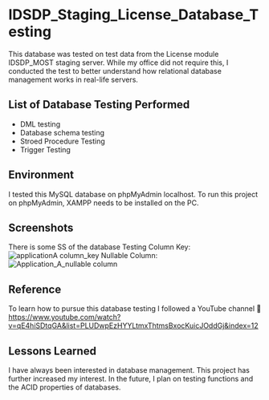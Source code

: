 # IDSDP_Staging_License_Database_Testing
This database was tested on test data from the License module IDSDP_MOST staging server. While my office did not require this, I conducted the test to better understand how relational database management works in real-life servers.

## List of Database Testing Performed 
- DML testing
- Database schema testing
- Stroed Procedure Testing
- Trigger Testing
  
## Environment 
I tested this MySQL database on phpMyAdmin localhost. To run this project on phpMyAdmin, XAMPP needs to be installed on the PC.

## Screenshots
There is some SS of the database Testing 
Column Key:
![applicationA column_key](https://github.com/Nilufarhossain/Database_Testing/assets/62650301/681e246a-1051-42ea-bbd9-623cb698e177)
Nullable Column:
![Application_A_nullable column](https://github.com/Nilufarhossain/Database_Testing/assets/62650301/eb645896-daaf-4172-aa46-ef18aeaeea1c)

## Reference
To learn how to pursue this database testing I followed a YouTube channel
🔗
https://www.youtube.com/watch?v=qE4hiSDtqGA&list=PLUDwpEzHYYLtmxThtmsBxocKuicJOddGj&index=12

## Lessons Learned
I have always been interested in database management. This project has further increased my interest. In the future, I plan on testing functions and the ACID properties of databases.







